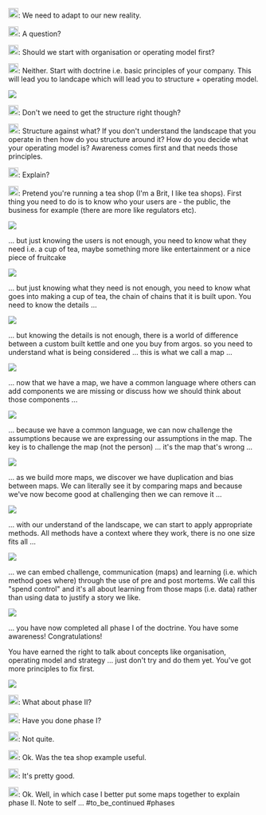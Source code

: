 <img src="https://upload.wikimedia.org/wikipedia/en/a/ac/Pointy-haired_Boss.png " width="20" />: We need to adapt to our new reality.

<img src="https://pbs.twimg.com/profile_images/180727117/Simon_400x400.jpg" width="20" />: A question?

<img src="https://upload.wikimedia.org/wikipedia/en/a/ac/Pointy-haired_Boss.png " width="20" />: Should we start with organisation or operating model first?

<img src="https://pbs.twimg.com/profile_images/180727117/Simon_400x400.jpg" width="20" />: Neither. Start with doctrine i.e. basic principles of your company. This will lead you to landcape which will lead you to structure + operating model.

![](1.png)

<img src="https://upload.wikimedia.org/wikipedia/en/a/ac/Pointy-haired_Boss.png " width="20" />: Don't we need to get the structure right though?

<img src="https://pbs.twimg.com/profile_images/180727117/Simon_400x400.jpg" width="20" />: Structure against what? If you don't understand the landscape that you operate in then how do you structure around it? How do you decide what your operating model is? Awareness comes first and that needs those principles.

<img src="https://upload.wikimedia.org/wikipedia/en/a/ac/Pointy-haired_Boss.png " width="20" />: Explain?

<img src="https://pbs.twimg.com/profile_images/180727117/Simon_400x400.jpg" width="20" />: Pretend you're running a tea shop (I'm a Brit, I like tea shops). First thing you need to do is to know who your users are - the public, the business for example (there are more like regulators etc).

![](2.png)

... but just knowing the users is not enough, you need to know what they need i.e. a cup of tea, maybe something more like entertainment or a nice piece of fruitcake

![](3.png)

... but just knowing what they need is not enough, you need to know what goes into making a cup of tea, the chain of chains that it is built upon. You need to know the details ...

![](4.png)

... but knowing the details is not enough, there is a world of difference between a custom built kettle and one you buy from argos. so you need to understand what is being considered ... this is what we call a map ...

![](5.png)

... now that we have a map, we have a common language where others can add components we are missing or discuss how we should think about those components ...

![](6.png)

... because we have a common language, we can now challenge the assumptions because we are expressing our assumptions in the map. The key is to challenge the map (not the person) ... it's the map that's wrong ...

![](7.png)

... as we build more maps, we discover we have duplication and bias between maps. We can literally see it by comparing maps and because we've now become good at challenging then we can remove it ...

![](8.png)

... with our understand of the landscape, we can start to apply appropriate methods. All methods have a context where they work, there is no one size fits all ...

![](9.png)

... we can embed challenge, communication (maps) and learning (i.e. which method goes where) through the use of pre and post mortems. We call this "spend control" and it's all about learning from those maps (i.e. data) rather than using data to justify a story we like.

![](10.png)

... you have now completed all phase I of the doctrine. You have some awareness! Congratulations!



You have earned the right to talk about concepts like organisation, operating model and strategy ... just don't try and do them yet. You've got more principles to fix first.

![](11.png)

<img src="https://upload.wikimedia.org/wikipedia/en/a/ac/Pointy-haired_Boss.png " width="20" />: What about phase II?

<img src="https://pbs.twimg.com/profile_images/180727117/Simon_400x400.jpg" width="20" />: Have you done phase I?

<img src="https://upload.wikimedia.org/wikipedia/en/a/ac/Pointy-haired_Boss.png " width="20" />: Not quite.

<img src="https://pbs.twimg.com/profile_images/180727117/Simon_400x400.jpg" width="20" />: Ok. Was the tea shop example useful.

<img src="https://upload.wikimedia.org/wikipedia/en/a/ac/Pointy-haired_Boss.png " width="20" />: It's pretty good.

<img src="https://pbs.twimg.com/profile_images/180727117/Simon_400x400.jpg" width="20" />: Ok. Well, in which case I better put some maps together to explain phase II. Note to self ... #to_be_continued #phases

